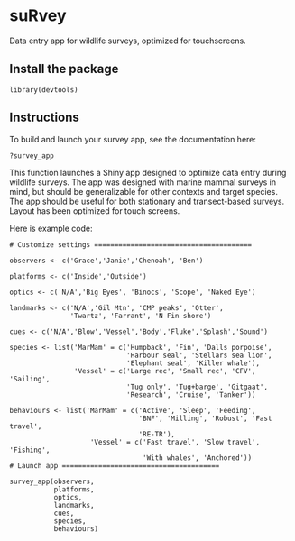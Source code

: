 # suRvey
Data entry app for wildlife surveys, optimized for touchscreens.

## Install the package

```
library(devtools)
```

## Instructions

To build and launch your survey app, see the documentation here:

```
?survey_app
```

This function launches a Shiny app designed to optimize data entry during wildlife surveys.
The app was designed with marine mammal surveys in mind, but should be generalizable for other contexts
and target species. The app should be useful for both stationary and transect-based surveys.
Layout has been optimized for touch screens.

Here is example code:

```
# Customize settings =======================================

observers <- c('Grace','Janie','Chenoah', 'Ben')

platforms <- c('Inside','Outside')

optics <- c('N/A','Big Eyes', 'Binocs', 'Scope', 'Naked Eye')

landmarks <- c('N/A','Gil Mtn', 'CMP peaks', 'Otter',
               'Twartz', 'Farrant', 'N Fin shore')

cues <- c('N/A','Blow','Vessel','Body','Fluke','Splash','Sound')

species <- list('MarMam' = c('Humpback', 'Fin', 'Dalls porpoise',
                             'Harbour seal', 'Stellars sea lion',
                             'Elephant seal', 'Killer whale'),
                'Vessel' = c('Large rec', 'Small rec', 'CFV', 'Sailing',
                             'Tug only', 'Tug+barge', 'Gitgaat',
                             'Research', 'Cruise', 'Tanker'))

behaviours <- list('MarMam' = c('Active', 'Sleep', 'Feeding',
                                'BNF', 'Milling', 'Robust', 'Fast travel',
                                'RE-TR'),
                    'Vessel' = c('Fast travel', 'Slow travel', 'Fishing',
                                 'With whales', 'Anchored'))
# Launch app =======================================

survey_app(observers,
           platforms,
           optics,
           landmarks,
           cues,
           species,
           behaviours)
```


